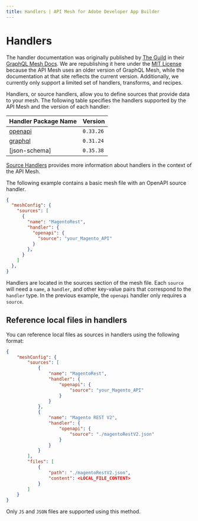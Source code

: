 ```yaml
---
title: Handlers | API Mesh for Adobe Developer App Builder
---
```


# Handlers

The handler documentation was originally published by [The Guild] in their [GraphQL Mesh Docs]. We are republishing it here under the [MIT License] because the API Mesh uses an older version of GraphQL Mesh, while the documentation at that site reflects the current version. Additionally, we currently only support a limited set of handlers, transforms, and recipes.

Handlers, or source handlers, allow you to define sources that provide data to your mesh. The following table specifies the handlers supported by the API Mesh and the version of each handler:

| Handler Package Name | Version |
|------------|------------|
[openapi] | `0.33.26`
[graphql] | `0.31.24`
[json-schema] | `0.35.38`

[Source Handlers] provides more information about handlers in the context of the API Mesh.

The following example contains a basic mesh file with an OpenAPI source handler.

```json
{
  "meshConfig": {
    "sources": [
      {
        "name": "MagentoRest",
        "handler": {
          "openapi": {
            "source": "your_Magento_API"
          }
        },
      }
    ]
  },
}
```

Handlers are located in the sources section of the mesh file. Each `source` will need a `name`, a `handler`, and other key-value pairs that correspond to the `handler` type. In the previous example, the `openapi` handler only requires a `source`.

## Reference local files in handlers

You can reference local files as sources in handlers using the following format:

```json
{
    "meshConfig": {
        "sources": [
            {
                "name": "MagentoRest",
                "handler": {
                    "openapi": {
                        "source": "your_Magento_API"
                    }
                }
            },
            {
                "name": "Magento REST V2",
                "handler": {
                    "openapi": {
                        "source": "./magentoRestV2.json"
                    }
                }
            }
        ],
        "files": [
            {
                "path": "./magentoRestV2.json",
                "content": <LOCAL_FILE_CONTENT>
            }
        ]
    }
}
```

<InlineAlert variant="info" slots="text"/>

Only `JS` and `JSON` files are supported using this method.

<!-- Link Definitions -->
[OpenAPI]: openapi.md
[GraphQL]: graphql.md
[JSON Schemas]: json-schema.md
[Source Handlers]: /gateway/source-handlers.md
[The Guild]: https://www.the-guild.dev/
[MIT License]: https://github.com/Urigo/graphql-mesh/blob/master/LICENSE#L3
[GraphQL Mesh Docs]: https://www.graphql-mesh.com/docs/
